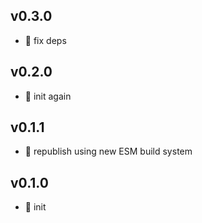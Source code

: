 ## v0.3.0

* 🌱 fix deps

## v0.2.0

* 🐣 init again

## v0.1.1

* 🐞 republish using new ESM build system

## v0.1.0

* 🐣 init
